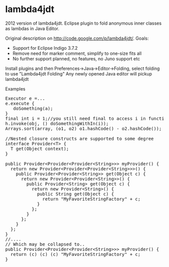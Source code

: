 lambda4jdt
==========

2012 version of lambda4jdt. Eclipse plugin to fold anonymous inner classes as lambdas in Java Editor.

Original description on http://code.google.com/p/lambda4jdt/.
Goals:
* Support for Eclipse Indigo 3.7.2
* Remove need for marker comment, simplify to one-size fits all
* No further support planned, no features, no Juno support etc

Install plugins and then
Preferences->Java->Editor->Folding, select folding to use "Lambda4jdt Folding"
Any newly opened Java editor will pickup lambda4jdt

Examples
<pre>
Executor e =...
e.execute {
   doSomething(a);
}
final int i = 1;//you still need final to access i in function
h.invoke(obj, () doSomethingWithIn(i));
Arrays.sort(array, (o1, o2) o1.hashCode() - o2.hashCode());

//Nested closure constructs are supported to some degree
interface Provider&lt;T> {
  T get(Object context);
}

public Provider&lt;Provider&lt;Provider&lt;String>>> myProvider() {
  return new Provider&lt;Provider&lt;Provider&lt;String>>>() {
    public Provider&lt;Provider&lt;String>> get(Object c) {
      return new Provider&lt;Provider&lt;String>>() {
        public Provider&lt;String> get(Object c) {
          return new Provider&lt;String>() {
            public String get(Object c) {
              return "MyFavoriteStringFactory" + c;
            }
          };
        }
      };
    }
  };
}
//....
// Which may be collapsed to..
public Provider&lt;Provider&lt;Provider&lt;String>>> myProvider() {
  return (c) (c) (c) "MyFavoriteStringFactory" + c;
}
</pre>
